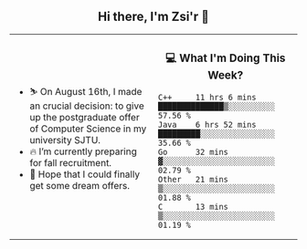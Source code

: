 <h2 align="center"> Hi there, I'm Zsi'r 👋 </h2>

<table>
    <tr>
        <td valign="center" width="50%">
            <ul>
                <li> ⛷️ On August 16th, I made an crucial decision: to give up the postgraduate offer of Computer Science in my university SJTU.</li>
                <li> 🔥 I’m currently preparing for fall recruitment.</li>
                <li> 🙏 Hope that I could finally get some dream offers.</li>
            </ul>
        </td>
       <td valign="top" width="50%">

<h3 align="center"> 💻 What I'm Doing This Week? </h3>

<!--START_SECTION:waka-->
```text
C++     11 hrs 6 mins   ██████████████▒░░░░░░░░░░   57.56 % 
Java    6 hrs 52 mins   █████████░░░░░░░░░░░░░░░░   35.66 % 
Go      32 mins         ▓░░░░░░░░░░░░░░░░░░░░░░░░   02.79 % 
Other   21 mins         ▒░░░░░░░░░░░░░░░░░░░░░░░░   01.88 % 
C       13 mins         ▒░░░░░░░░░░░░░░░░░░░░░░░░   01.19 % 
```
<!--END_SECTION:waka-->
</td></tr>
</table>

